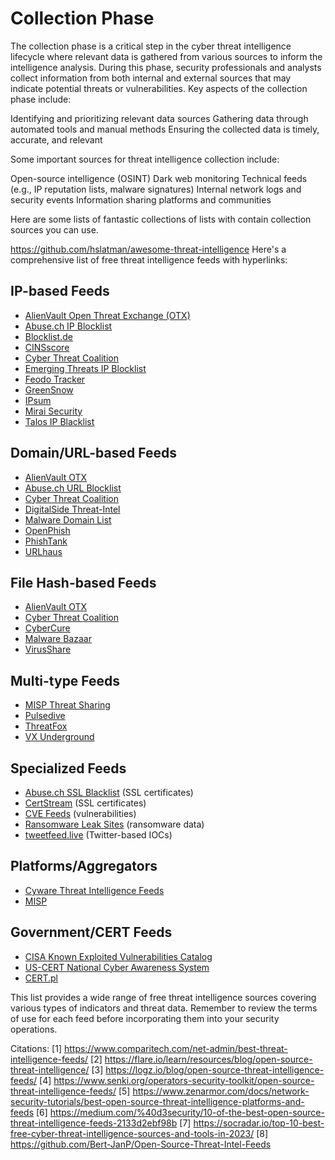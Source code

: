 # Collection Phase

The collection phase is a critical step in the cyber threat intelligence lifecycle where relevant data is gathered from various sources to inform the intelligence analysis. During this phase, security professionals and analysts collect information from both internal and external sources that may indicate potential threats or vulnerabilities.
Key aspects of the collection phase include:

Identifying and prioritizing relevant data sources
Gathering data through automated tools and manual methods
Ensuring the collected data is timely, accurate, and relevant

Some important sources for threat intelligence collection include:

Open-source intelligence (OSINT)
Dark web monitoring
Technical feeds (e.g., IP reputation lists, malware signatures)
Internal network logs and security events
Information sharing platforms and communities

Here are some lists of fantastic collections of lists with contain collection sources you can use.

https://github.com/hslatman/awesome-threat-intelligence
Here's a comprehensive list of free threat intelligence feeds with hyperlinks:

## IP-based Feeds

- [AlienVault Open Threat Exchange (OTX)](https://otx.alienvault.com/)
- [Abuse.ch IP Blocklist](https://abuse.ch/blocklist/)
- [Blocklist.de](https://www.blocklist.de/)
- [CINSscore](https://cinsscore.com/)
- [Cyber Threat Coalition](https://www.cyberthreatcoalition.org/)
- [Emerging Threats IP Blocklist](https://rules.emergingthreats.net/blockrules/)
- [Feodo Tracker](https://feodotracker.abuse.ch/)
- [GreenSnow](https://greensnow.co/)
- [IPsum](https://github.com/stamparm/ipsum)
- [Mirai Security](https://mirai.security.gives/data/)
- [Talos IP Blacklist](https://talosintelligence.com/reputation_center/)

## Domain/URL-based Feeds

- [AlienVault OTX](https://otx.alienvault.com/)
- [Abuse.ch URL Blocklist](https://urlhaus.abuse.ch/)
- [Cyber Threat Coalition](https://www.cyberthreatcoalition.org/)
- [DigitalSide Threat-Intel](https://osint.digitalside.it/)
- [Malware Domain List](https://www.malwaredomainlist.com/)
- [OpenPhish](https://openphish.com/)
- [PhishTank](https://www.phishtank.com/)
- [URLhaus](https://urlhaus.abuse.ch/)

## File Hash-based Feeds

- [AlienVault OTX](https://otx.alienvault.com/)
- [Cyber Threat Coalition](https://www.cyberthreatcoalition.org/)
- [CyberCure](https://www.cybercure.ai/)
- [Malware Bazaar](https://bazaar.abuse.ch/)
- [VirusShare](https://virusshare.com/)

## Multi-type Feeds

- [MISP Threat Sharing](https://www.misp-project.org/)
- [Pulsedive](https://pulsedive.com/)
- [ThreatFox](https://threatfox.abuse.ch/)
- [VX Underground](https://vx-underground.org/)

## Specialized Feeds

- [Abuse.ch SSL Blacklist](https://sslbl.abuse.ch/) (SSL certificates)
- [CertStream](https://certstream.calidog.io/) (SSL certificates)
- [CVE Feeds](https://cve.mitre.org/data/downloads/) (vulnerabilities)
- [Ransomware Leak Sites](https://ransomwatch.telemetry.ltd/) (ransomware data)
- [tweetfeed.live](https://tweetfeed.live/) (Twitter-based IOCs)

## Platforms/Aggregators

- [Cyware Threat Intelligence Feeds](https://cyware.com/community-feeds)
- [MISP](https://www.misp-project.org/)


## Government/CERT Feeds

- [CISA Known Exploited Vulnerabilities Catalog](https://www.cisa.gov/known-exploited-vulnerabilities-catalog)
- [US-CERT National Cyber Awareness System](https://us-cert.cisa.gov/ncas)
- [CERT.pl](https://cert.pl/en/)

This list provides a wide range of free threat intelligence sources covering various types of indicators and threat data. Remember to review the terms of use for each feed before incorporating them into your security operations.

Citations:
[1] https://www.comparitech.com/net-admin/best-threat-intelligence-feeds/
[2] https://flare.io/learn/resources/blog/open-source-threat-intelligence/
[3] https://logz.io/blog/open-source-threat-intelligence-feeds/
[4] https://www.senki.org/operators-security-toolkit/open-source-threat-intelligence-feeds/
[5] https://www.zenarmor.com/docs/network-security-tutorials/best-open-source-threat-intelligence-platforms-and-feeds
[6] https://medium.com/%40d3security/10-of-the-best-open-source-threat-intelligence-feeds-2133d2ebf98b
[7] https://socradar.io/top-10-best-free-cyber-threat-intelligence-sources-and-tools-in-2023/
[8] https://github.com/Bert-JanP/Open-Source-Threat-Intel-Feeds
